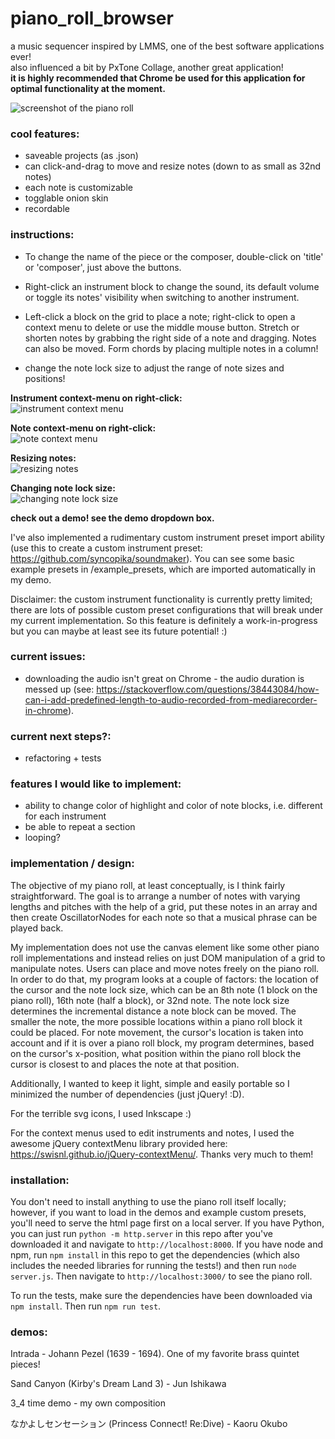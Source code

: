 # piano_roll_browser    
a music sequencer inspired by LMMS, one of the best software applications ever!    
also influenced a bit by PxTone Collage, another great application!      
**it is highly recommended that Chrome be used for this application for optimal functionality at the moment.**    
     
![screenshot of the piano roll](screenshots/current.png "current look")    
    
### cool features:    
- saveable projects (as .json)    
- can click-and-drag to move and resize notes (down to as small as 32nd notes)   
- each note is customizable    
- togglable onion skin    
- recordable    
     
### instructions:    
- To change the name of the piece or the composer, double-click on 'title' or 'composer', just above the buttons.     
    
- Right-click an instrument block to change the sound, its default volume or toggle its notes' visibility when switching to another instrument.    
    
- Left-click a block on the grid to place a note; right-click to open a context menu to delete or use the middle mouse button. Stretch or shorten notes by grabbing the right side of a note and dragging. Notes can also be moved. Form chords by placing multiple notes in a column!    
    
- change the note lock size to adjust the range of note sizes and positions!    
    
**Instrument context-menu on right-click:**    
![instrument context menu](screenshots/instrument_menu.gif "instrument context menu")   
    
**Note context-menu on right-click:**    
![note context menu](screenshots/note_menu.gif "note context menu")   
    
**Resizing notes:**    
![resizing notes](screenshots/note_resize.gif "resizing notes")    
    
**Changing note lock size:**    
![changing note lock size](screenshots/note_lock.gif "changing note lock size")    
	
**check out a demo! see the demo dropdown box.**    
    
I've also implemented a rudimentary custom instrument preset import ability (use this to create a custom instrument preset: https://github.com/syncopika/soundmaker). You can see some basic example presets in /example_presets, which are imported automatically in my demo.    
    
Disclaimer: the custom instrument functionality is currently pretty limited; there are lots of possible custom preset configurations that will break under my current implementation. So this feature is definitely a work-in-progress but you can maybe at least see its future potential! :)    
    
### current issues:        
- downloading the audio isn't great on Chrome - the audio duration is messed up (see: https://stackoverflow.com/questions/38443084/how-can-i-add-predefined-length-to-audio-recorded-from-mediarecorder-in-chrome).    
    
### current next steps?:    
- refactoring + tests    
    
### features I would like to implement:    
- ability to change color of highlight and color of note blocks, i.e. different for each instrument    
- be able to repeat a section    
- looping?
    
### implementation / design:    
The objective of my piano roll, at least conceptually, is I think fairly straightforward. The goal is to arrange a number of notes with
varying lengths and pitches with the help of a grid, put these notes in an array and then create OscillatorNodes for each note so that a musical phrase can be played back.    
    
My implementation does not use the canvas element like some other piano roll implementations and instead relies on just DOM manipulation of a grid to manipulate notes.
Users can place and move notes freely on the piano roll. In order to do that, my program looks at a couple of factors: the location of the cursor and the note lock size, which can be an 8th note (1 block on the piano roll), 16th note (half a block), or 32nd note. The note lock size determines the incremental distance a note block can be moved. The smaller the note, the more possible locations within a piano roll block it could be placed. For note movement, the cursor's location is taken into account and if it is over a piano roll block, my program determines, based on the cursor's x-position, what position within the piano roll block the cursor is closest to and places the note at that position.    
    
Additionally, I wanted to keep it light, simple and easily portable so I minimized the number of dependencies (just jQuery! :D).    
    
For the terrible svg icons, I used Inkscape :)    
    
For the context menus used to edit instruments and notes, I used the awesome jQuery contextMenu library provided here: https://swisnl.github.io/jQuery-contextMenu/. Thanks very much to them!    
    
### installation:    
You don't need to install anything to use the piano roll itself locally; however, if you want to load in the demos and example custom presets, you'll need to serve the html page first on a local server. If you have Python, you can just run `python -m http.server` in this repo after you've downloaded it and navigate to `http://localhost:8000`. If you have node and npm, run `npm install` in this repo to get the dependencies (which also includes the needed libraries for running the tests!) and then run `node server.js`. Then navigate to `http://localhost:3000/` to see the piano roll.    
    
To run the tests, make sure the dependencies have been downloaded via `npm install`. Then run `npm run test`.    
    
### demos:    
Intrada - Johann Pezel (1639 - 1694). One of my favorite brass quintet pieces!    
    
Sand Canyon (Kirby's Dream Land 3) - Jun Ishikawa
    
3_4 time demo - my own composition    
    
なかよしセンセーション (Princess Connect! Re:Dive) - Kaoru Okubo


    

